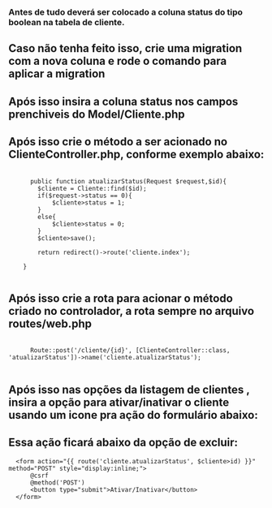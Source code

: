 ### Antes de tudo deverá ser colocado a coluna status do tipo boolean na tabela de cliente.
## Caso não tenha feito isso, crie uma migration com a nova coluna e rode o comando para aplicar a migration
## Após isso insira a coluna status nos campos prenchiveis do Model/Cliente.php

## Após isso crie o método a ser acionado no ClienteController.php, conforme exemplo abaixo:

<pre class="language-php">
  <code class="language-php">
      public function atualizarStatus(Request $request,$id){
        $cliente = Cliente::find($id);
        if($request->status == 0){
            $cliente>status = 1;
        }
        else{
            $cliente>status = 0;
        }
        $cliente>save();

        return redirect()->route('cliente.index');

    }
  </code>
</pre>

## Após isso crie a rota para acionar o método criado no controlador, a rota sempre no arquivo routes/web.php

<pre class="language-php">
  <code class="language-php">
      Route::post('/cliente/{id}', [ClienteController::class, 'atualizarStatus'])->name('cliente.atualizarStatus');
  </code>
</pre>

## Após isso nas opções da listagem de clientes , insira a opção para ativar/inativar o cliente usando um icone pra ação do formulário abaixo:
## Essa ação ficará abaixo da opção de excluir:


      <form action="{{ route('cliente.atualizarStatus', $cliente>id) }}" method="POST" style="display:inline;">
          @csrf
          @method('POST')
          <button type="submit">Ativar/Inativar</button>
      </form>


